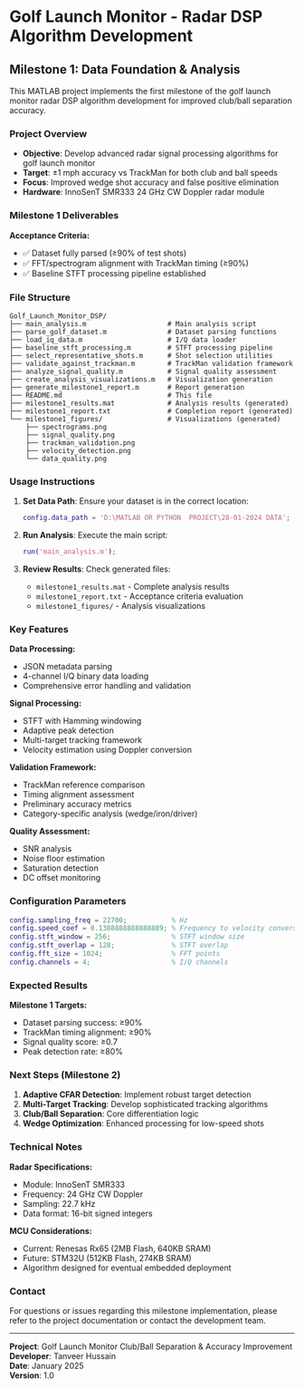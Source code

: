 # Golf Launch Monitor - Radar DSP Algorithm Development

## Milestone 1: Data Foundation & Analysis

This MATLAB project implements the first milestone of the golf launch monitor radar DSP algorithm development for improved club/ball separation accuracy.

### Project Overview

- **Objective**: Develop advanced radar signal processing algorithms for golf launch monitor
- **Target**: ±1 mph accuracy vs TrackMan for both club and ball speeds
- **Focus**: Improved wedge shot accuracy and false positive elimination
- **Hardware**: InnoSenT SMR333 24 GHz CW Doppler radar module

### Milestone 1 Deliverables

**Acceptance Criteria:**
- ✅ Dataset fully parsed (≥90% of test shots)
- ✅ FFT/spectrogram alignment with TrackMan timing (≥90%)
- ✅ Baseline STFT processing pipeline established

### File Structure

```
Golf_Launch_Monitor_DSP/
├── main_analysis.m                    # Main analysis script
├── parse_golf_dataset.m               # Dataset parsing functions
├── load_iq_data.m                     # I/Q data loader
├── baseline_stft_processing.m         # STFT processing pipeline
├── select_representative_shots.m      # Shot selection utilities
├── validate_against_trackman.m        # TrackMan validation framework
├── analyze_signal_quality.m           # Signal quality assessment
├── create_analysis_visualizations.m   # Visualization generation
├── generate_milestone1_report.m       # Report generation
├── README.md                          # This file
├── milestone1_results.mat             # Analysis results (generated)
├── milestone1_report.txt              # Completion report (generated)
└── milestone1_figures/                # Visualizations (generated)
    ├── spectrograms.png
    ├── signal_quality.png
    ├── trackman_validation.png
    ├── velocity_detection.png
    └── data_quality.png
```

### Usage Instructions

1. **Set Data Path**: Ensure your dataset is in the correct location:
   ```matlab
   config.data_path = 'D:\MATLAB OR PYTHON  PROJECT\28-01-2024 DATA';
   ```

2. **Run Analysis**: Execute the main script:
   ```matlab
   run('main_analysis.m');
   ```

3. **Review Results**: Check generated files:
   - `milestone1_results.mat` - Complete analysis results
   - `milestone1_report.txt` - Acceptance criteria evaluation
   - `milestone1_figures/` - Analysis visualizations

### Key Features

**Data Processing:**
- JSON metadata parsing
- 4-channel I/Q binary data loading
- Comprehensive error handling and validation

**Signal Processing:**
- STFT with Hamming windowing
- Adaptive peak detection
- Multi-target tracking framework
- Velocity estimation using Doppler conversion

**Validation Framework:**
- TrackMan reference comparison
- Timing alignment assessment
- Preliminary accuracy metrics
- Category-specific analysis (wedge/iron/driver)

**Quality Assessment:**
- SNR analysis
- Noise floor estimation
- Saturation detection
- DC offset monitoring

### Configuration Parameters

```matlab
config.sampling_freq = 22700;           % Hz
config.speed_coef = 0.1388888888888889; % Frequency to velocity conversion
config.stft_window = 256;               % STFT window size
config.stft_overlap = 128;              % STFT overlap
config.fft_size = 1024;                 % FFT points
config.channels = 4;                    % I/Q channels
```

### Expected Results

**Milestone 1 Targets:**
- Dataset parsing success: ≥90%
- TrackMan timing alignment: ≥90%
- Signal quality score: ≥0.7
- Peak detection rate: ≥80%

### Next Steps (Milestone 2)

1. **Adaptive CFAR Detection**: Implement robust target detection
2. **Multi-Target Tracking**: Develop sophisticated tracking algorithms
3. **Club/Ball Separation**: Core differentiation logic
4. **Wedge Optimization**: Enhanced processing for low-speed shots

### Technical Notes

**Radar Specifications:**
- Module: InnoSenT SMR333
- Frequency: 24 GHz CW Doppler
- Sampling: 22.7 kHz
- Data format: 16-bit signed integers

**MCU Considerations:**
- Current: Renesas Rx65 (2MB Flash, 640KB SRAM)
- Future: STM32U (512KB Flash, 274KB SRAM)
- Algorithm designed for eventual embedded deployment

### Contact

For questions or issues regarding this milestone implementation, please refer to the project documentation or contact the development team.

---

**Project**: Golf Launch Monitor Club/Ball Separation & Accuracy Improvement  
**Developer**: Tanveer Hussain  
**Date**: January 2025  
**Version**: 1.0

